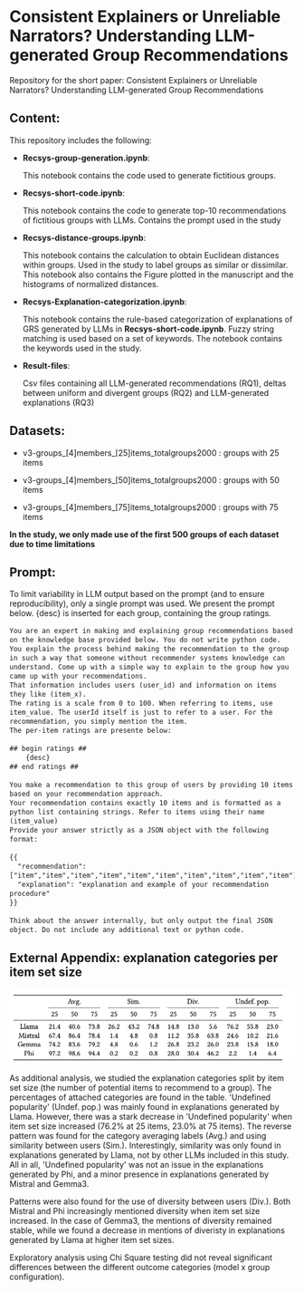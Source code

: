 # Consistent Explainers or Unreliable Narrators? Understanding LLM-generated Group Recommendations

Repository for the short paper: Consistent Explainers or Unreliable Narrators? Understanding LLM-generated Group Recommendations


## Content:
This repository includes the following:

* **Recsys-group-generation.ipynb**:

  This notebook contains the code used to generate fictitious groups.

* **Recsys-short-code.ipynb**:
 
  This notebook contains the code to generate top-10 recommendations of fictitious groups with LLMs. Contains the prompt used in the study

* **Recsys-distance-groups.ipynb**:
 
  This notebook contains the calculation to obtain Euclidean distances within groups. Used in the study to label groups as similar or dissimilar. This notebook also contains the Figure plotted in the manuscript and the histograms of normalized distances.

* **Recsys-Explanation-categorization.ipynb**:
 
  This notebook contains the rule-based categorization of explanations of GRS generated by LLMs in **Recsys-short-code.ipynb**. Fuzzy string matching is used based on a set of keywords. The notebook contains the keywords used in the study.

* **Result-files**:

  Csv files containing all LLM-generated recommendations (RQ1), deltas between uniform and divergent groups (RQ2) and LLM-generated explanations (RQ3)

## Datasets:
 
  * v3-groups_[4]members_[25]items_totalgroups2000 : groups with 25 items
  
  * v3-groups_[4]members_[50]items_totalgroups2000 : groups with 50 items
  
  * v3-groups_[4]members_[75]items_totalgroups2000 : groups with 75 items

  **In the study, we only made use of the first 500 groups of each dataset due to time limitations**

 
## Prompt:

To limit variability in LLM output based on the prompt (and to ensure reproducibility), only a single prompt was used. We present the prompt below. {desc} is inserted for each group, containing the group ratings.

```
You are an expert in making and explaining group recommendations based on the knowledge base provided below. You do not write python code.
You explain the process behind making the recommendation to the group in such a way that someone without recommender systems knowledge can understand. Come up with a simple way to explain to the group how you came up with your recommendations.
That information includes users (user_id) and information on items they like (item_x). 
The rating is a scale from 0 to 100. When referring to items, use item_value. The userId itself is just to refer to a user. For the recommendation, you simply mention the item.
The per-item ratings are presente below: 

## begin ratings ##
    {desc}
## end ratings ##

You make a recommendation to this group of users by providing 10 items based on your recommendation approach. 
Your recommendation contains exactly 10 items and is formatted as a python list containing strings. Refer to items using their name (item_value)
Provide your answer strictly as a JSON object with the following format:

{{
  "recommendation": ["item","item","item","item","item","item","item","item","item","item"],
  "explanation": "explanation and example of your recommendation procedure"
}}

Think about the answer internally, but only output the final JSON object. Do not include any additional text or python code. 
```
## External Appendix: explanation categories per item set size

![Full Table](explanation_categories_full.png)

As additional analysis, we studied the explanation categories split by item set size (the number of potential items to recommend to a group). The percentages of attached categories are found in the table.
'Undefined popularity' (Undef. pop.) was mainly found in explanations generated by Llama. However, there was a stark decrease in 'Undefined popularity' when item set size increased (76.2% at 25 items, 23.0% at 75 items).
The reverse pattern was found for the category averaging labels (Avg.) and using similarity between users (Sim.). Interestingly, similarity was only found in explanations generated by Llama, not by other LLMs included in this study.
All in all, 'Undefined popularity' was not an issue in the explanations generated by Phi, and a minor presence in explanations generated by Mistral and Gemma3.

Patterns were also found for the use of diversity between users (Div.). Both Mistral and Phi increasingly mentioned diversity when item set size increased. In the case of Gemma3, the mentions of diversity remained stable, while we found a decrease in mentions of diveristy in explanations generated by Llama at higher item set sizes.

Exploratory analysis using Chi Square testing did not reveal significant differences between the different outcome categories (model x group configuration).

